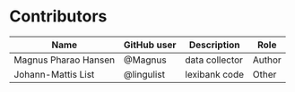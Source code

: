 # Contributors

Name | GitHub user | Description | Role
--- | --- | --- | ---
Magnus Pharao Hansen | @Magnus | data collector | Author
Johann-Mattis List | @lingulist | lexibank code | Other

